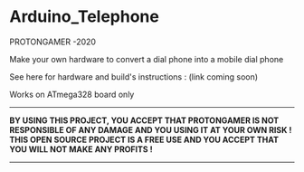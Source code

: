 # Arduino_Telephone

PROTONGAMER -2020

Make your own hardware to convert a dial phone into a mobile dial phone

See here for hardware and build's instructions : (link coming soon)

Works on ATmega328 board only


____________________________________________________________________________________________________

__BY USING THIS PROJECT, YOU ACCEPT THAT PROTONGAMER IS NOT RESPONSIBLE OF ANY DAMAGE AND YOU
USING IT AT YOUR OWN RISK ! THIS OPEN SOURCE PROJECT IS A FREE USE AND YOU ACCEPT THAT YOU WILL NOT 
MAKE ANY PROFITS !__

____________________________________________________________________________________________________
